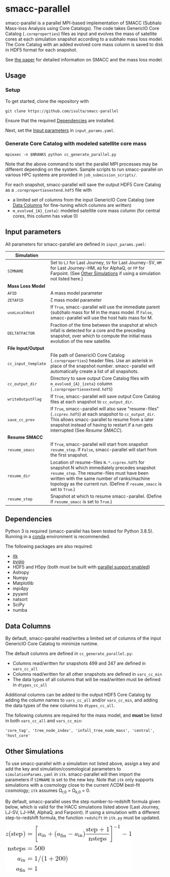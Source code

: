 # smacc-parallel
smacc-parallel is a parallel MPI-based implementation of SMACC (Subhalo Mass-loss Analysis using Core Catalogs).
The code takes GenericIO Core Catalog (`.coreproperties`) files as input and evolves the mass of satellite cores at each simulation snapshot according to a subhalo mass loss model.
The Core Catalog with an added evolved core mass column is saved to disk in HDF5 format for each snapshot.

See [the paper](https://arxiv.org/abs/2012.09262) for detailed information on SMACC and the mass loss model.

## Usage
### Setup
To get started, clone the repository with 

    git clone https://github.com/isulta/smacc-parallel 
Ensure that the required [Dependencies](#Dependencies) are installed. 

Next, set the [Input parameters](#Input-parameters) in `input_params.yaml`.

### Generate Core Catalog with modeled satellite core mass
    mpiexec -n $NRANKS python cc_generate_parallel.py
Note that the above command to start the parallel MPI processes may be different depending on the system.
Sample scripts to run smacc-parallel on various HPC systems are provided in `job_submission_scripts/`.

For each snapshot, smacc-parallel will save the output HDF5 Core Catalog as a `.corepropertiesextend.hdf5` file with
- a limited set of columns from the input GenericIO Core Catalog (see [Data Columns](#Data-Columns) for fine-tuning which columns are written)
- `m_evolved_{A}_{zeta}`: modeled satellite core mass column (for central cores, this column has value 0)

## Input parameters
All parameters for smacc-parallel are defined in `input_params.yaml`:

| **Simulation** |  |
|-|-|
| `SIMNAME` | Set to `LJ` for Last Journey, `SV` for Last Journey-SV, `HM` for Last Journey-HM, `AQ` for AlphaQ, or `FP` for Farpoint. (See [Other Simulations](#Other-Simulations) if using a simulation not listed here.) |
| **Mass Loss Model** |  |
| `AFID` | A mass model parameter |
| `ZETAFID` | ζ mass model parameter |
| `useLocalHost` | If `True`, smacc-parallel will use the immediate parent (sub)halo mass for M in the mass model. If `False`, smacc-parallel will use the host halo mass for M. |
| `DELTATFACTOR` | Fraction of the time between the snapshot at which infall is detected for a core and the preceding snapshot, over which to compute the initial mass evolution of the new satellite. |
| **File Input/Output** |  |
| `cc_input_template` | File path of GenericIO Core Catalog (`.coreproperties`) header files. Use an asterisk in place of the snapshot number. smacc-parallel will automatically create a list of all snapshots. |
| `cc_output_dir` | Directory to save output Core Catalog files with `m_evolved_{A}_{zeta}` column (`.corepropertiesextend.hdf5`) |
| `writeOutputFlag` | If `True`, smacc-parallel will save output Core Catalog files at each snapshot to `cc_output_dir`. |
| `save_cc_prev` | If `True`, smacc-parallel will also save "resume-files" (`.ccprev.hdf5`) at each snapshot to `cc_output_dir`. This allows smacc-parallel to resume from a later snapshot instead of having to restart if a run gets interrupted (See *Resume SMACC*). |
| **Resume SMACC** |  |
| `resume_smacc` | If `True`, smacc-parallel will start from snapshot `resume_step`. If `False`, smacc-parallel will start from the first snapshot. |
| `resume_dir` | Location of resume-files `N.*.ccprev.hdf5` for snapshot N which immediately precedes snapshot `resume_step`. The resume-files must have been written with the same number of ranks/machine topology as the current run. (Define if `resume_smacc` is set to `True`.) |
| `resume_step` | Snapshot at which to resume smacc-parallel. (Define if `resume_smacc` is set to `True`.) |

## Dependencies
Python 3 is required (smacc-parallel has been tested for Python 3.8.5).
Running in a [conda](https://conda.io/projects/conda/en/latest/index.html) environment is recommended.

The following packages are also required:
- [itk](https://github.com/isulta/itk)
- [pygio](https://xgitlab.cels.anl.gov/hacc/genericio/-/tree/master/new_python)
- HDF5 and H5py (both must be built with [parallel support enabled](https://docs.h5py.org/en/stable/mpi.html#building-against-parallel-hdf5))
- Astropy
- Numpy
- Matplotlib
- mpi4py
- pyyaml
- natsort
- SciPy
- numba

## Data Columns
By default, smacc-parallel read/writes a limited set of columns of the input GenericIO Core Catalog to minimize runtime.

The default columns are defined in `cc_generate_parallel.py`:
- Columns read/written for snapshots 499 and 247 are defined in `vars_cc_all`
- Columns read/written for all other snapshots are defined in `vars_cc_min`
- The data types of all columns that will be read/written must be defined in `dtypes_cc_all`

Additional columns can be added to the output HDF5 Core Catalog by adding the column names to `vars_cc_all` and/or `vars_cc_min`, and adding the data types of the new columns to `dtypes_cc_all`.

The following columns are required for the mass model, and **must** be listed in both `vars_cc_all` and `vars_cc_min`:

    'core_tag', 'tree_node_index', 'infall_tree_node_mass', 'central', 'host_core'

## Other Simulations
To use smacc-parallel with a simulation not listed above, assign a key and add the key and simulation/cosmological parameters to `simulationParams.yaml` in `itk`.
smacc-parallel will then import the parameters if `SIMNAME` is set to the new key.
Note that `itk` only supports simulations with a cosmology close to the current ΛCDM best-fit cosmology; `itk` assumes Ω<sub>r,0</sub> = Ω<sub>k,0</sub> = 0.

By default, smacc-parallel uses the step number-to-redshift formula given below, which is valid for the HACC simulations listed above (Last Journey, LJ-SV, LJ-HM, AlphaQ, and Farpoint).
If using a simulation with a different step-to-redshift formula, the function `redshift` in `itk.py` must be updated.

![step number-to-redshift formula](steptozformula.png)